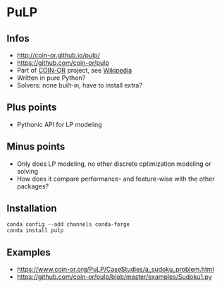 # PuLP

## Infos

* http://coin-or.github.io/pulp/
* https://github.com/coin-or/pulp
* Part of [COIN-OR](https://en.wikipedia.org/wiki/COIN-OR) project, see [Wikipedia](https://en.wikipedia.org/wiki/COIN-OR#PuLP)
* Written in pure Python?
* Solvers: none built-in, have to install extra?

## Plus points

* Pythonic API for LP modeling

## Minus points

* Only does LP modeling, no other discrete optimization modeling or solving
* How does it compare performance- and feature-wise with the other packages?

## Installation

```
conda config --add channels conda-forge
conda install pulp
```

## Examples

* https://www.coin-or.org/PuLP/CaseStudies/a_sudoku_problem.html
* https://github.com/coin-or/pulp/blob/master/examples/Sudoku1.py
